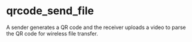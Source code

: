 # qrcode_send_file

A sender generates a QR code and the receiver uploads a video to parse the QR code for wireless file transfer.
